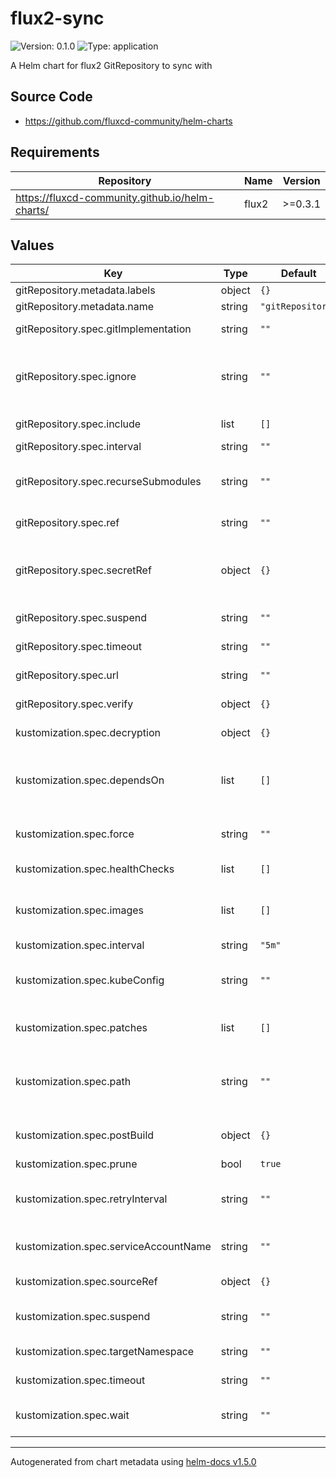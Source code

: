 # flux2-sync

![Version: 0.1.0](https://img.shields.io/badge/Version-0.1.0-informational?style=flat-square) ![Type: application](https://img.shields.io/badge/Type-application-informational?style=flat-square)

A Helm chart for flux2 GitRepository to sync with

## Source Code

* <https://github.com/fluxcd-community/helm-charts>

## Requirements

| Repository | Name | Version |
|------------|------|---------|
| https://fluxcd-community.github.io/helm-charts/ | flux2 | >=0.3.1 |

## Values

| Key | Type | Default | Description |
|-----|------|---------|-------------|
| gitRepository.metadata.labels | object | `{}` |  |
| gitRepository.metadata.name | string | `"gitRepository"` |  |
| gitRepository.spec.gitImplementation | string | `""` | (Optional) Determines which git client library to use. Defaults to go-git, valid values are (‘go-git’, ‘libgit2’). |
| gitRepository.spec.ignore | string | `""` | (Optional) Ignore overrides the set of excluded patterns in the .sourceignore format (which is the same as .gitignore). If not provided, a default will be used, consult the documentation for your version to find out what those are. |
| gitRepository.spec.include | list | `[]` | (Optional) Extra git repositories to map into the repository |
| gitRepository.spec.interval | string | `""` | The interval at which to check for repository updates. |
| gitRepository.spec.recurseSubmodules | string | `""` | (Optional) When enabled, after the clone is created, initializes all submodules within, using their default settings. This option is available only when using the ‘go-git’ GitImplementation. |
| gitRepository.spec.ref | string | `""` | (Optional) The Git reference to checkout and monitor for changes, defaults to master branch. |
| gitRepository.spec.secretRef | object | `{}` | (Optional) The secret name containing the Git credentials. For HTTPS repositories the secret must contain username and password fields. For SSH repositories the secret must contain identity, identity.pub and known_hosts fields. |
| gitRepository.spec.suspend | string | `""` | (Optional) This flag tells the controller to suspend the reconciliation of this source. |
| gitRepository.spec.timeout | string | `""` | (Optional) The timeout for remote Git operations like cloning, defaults to 20s. |
| gitRepository.spec.url | string | `""` | The repository URL, can be a HTTP/S or SSH address. |
| gitRepository.spec.verify | object | `{}` | (Optional) Verify OpenPGP signature for the Git commit HEAD points to. |
| kustomization.spec.decryption | object | `{}` | (Optional) Decrypt Kubernetes secrets before applying them on the cluster. |
| kustomization.spec.dependsOn | list | `[]` | (Optional) DependsOn may contain a dependency.CrossNamespaceDependencyReference slice with references to Kustomization resources that must be ready before this Kustomization can be reconciled. |
| kustomization.spec.force | string | `""` | (Optional) Force instructs the controller to recreate resources when patching fails due to an immutable field change. Defaults to false. |
| kustomization.spec.healthChecks | list | `[]` | (Optional) A list of resources to be included in the health assessment. |
| kustomization.spec.images | list | `[]` | (Optional) Images is a list of (image name, new name, new tag or digest) for changing image names, tags or digests. This can also be achieved with a patch, but this operator is simpler to specify. |
| kustomization.spec.interval | string | `"5m"` | The interval at which to reconcile the Kustomization. |
| kustomization.spec.kubeConfig | string | `""` | (Optional) The KubeConfig for reconciling the Kustomization on a remote cluster. When specified, KubeConfig takes precedence over ServiceAccountName. |
| kustomization.spec.patches | list | `[]` | (Optional) Strategic merge and JSON patches, defined as inline YAML objects, capable of targeting objects based on kind, label and annotation selectors. |
| kustomization.spec.path | string | `""` | (Optional) Path to the directory containing the kustomization.yaml file, or the set of plain YAMLs a kustomization.yaml should be generated for. Defaults to ‘None’, which translates to the root path of the SourceRef. |
| kustomization.spec.postBuild | object | `{}` | (Optional) PostBuild describes which actions to perform on the YAML manifest generated by building the kustomize overlay. |
| kustomization.spec.prune | bool | `true` | Prune enables garbage collection. Defaults to true. |
| kustomization.spec.retryInterval | string | `""` | (Optional) The interval at which to retry a previously failed reconciliation. When not specified, the controller uses the KustomizationSpec.Interval value to retry failures. |
| kustomization.spec.serviceAccountName | string | `""` | (Optional) The name of the Kubernetes service account to impersonate when reconciling this Kustomization. |
| kustomization.spec.sourceRef | object | `{}` | Reference of the source where the kustomization file is. |
| kustomization.spec.suspend | string | `""` | (Optional) This flag tells the controller to suspend subsequent kustomize executions, it does not apply to already started executions. Defaults to false. |
| kustomization.spec.targetNamespace | string | `""` | (Optional) TargetNamespace sets or overrides the namespace in the kustomization.yaml file. |
| kustomization.spec.timeout | string | `""` | (Optional) Timeout for validation, apply and health checking operations. Defaults to ‘Interval’ duration |
| kustomization.spec.wait | string | `""` | (Optional) Wait instructs the controller to check the health of all the reconciled resources. When enabled, the HealthChecks are ignored. Defaults to false. |

----------------------------------------------
Autogenerated from chart metadata using [helm-docs v1.5.0](https://github.com/norwoodj/helm-docs/releases/v1.5.0)
